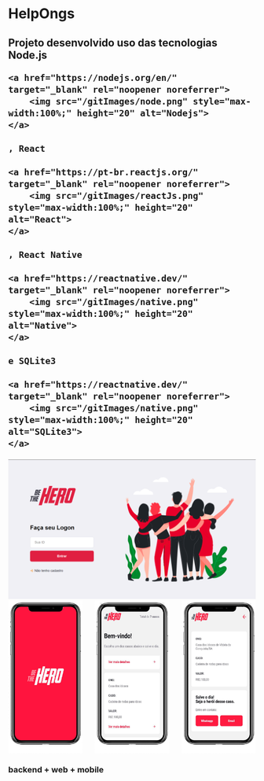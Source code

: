 <h1> HelpOngs </h1>

<h2> Projeto desenvolvido uso das tecnologias
    Node.js

    <a href="https://nodejs.org/en/" target="_blank" rel="noopener noreferrer">
        <img src="/gitImages/node.png" style="max-width:100%;" height="20" alt="Nodejs">
    </a>

    , React

    <a href="https://pt-br.reactjs.org/" target="_blank" rel="noopener noreferrer">
        <img src="/gitImages/reactJs.png" style="max-width:100%;" height="20" alt="React">
    </a>

    , React Native

    <a href="https://reactnative.dev/"  target="_blank" rel="noopener noreferrer">
        <img src="/gitImages/native.png" style="max-width:100%;" height="20" alt="Native">
    </a>

    e SQLite3

    <a href="https://reactnative.dev/"  target="_blank" rel="noopener noreferrer">
        <img src="/gitImages/native.png" style="max-width:100%;" height="20" alt="SQLite3">
    </a>

</h2>

<img src="/gitImages/loginScreen.png" style="max-width:100%;" alt="Login">
<div style="display: flex; flex-direction: row; justify-content: space-between;">
<img src="/gitImages/MobileLoad.png" style="width: 30%;" alt="LoadApp">
<img src="/gitImages/MobileCases.png" style="width: 30%;" alt="CasesApp">
<img src="/gitImages/MobileCaseDetails.png" style="width:30%;" alt="DetailsApp">
</div>

<h3> backend + web + mobile </h3>
